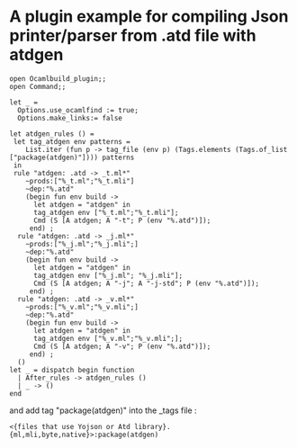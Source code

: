 <!-- ((! set title An atdgen plugin example !)) ((! set learn !)) -->

# A plugin example for compiling Json printer/parser from .atd file with atdgen
```
open Ocamlbuild_plugin;;
open Command;;

let _ =
  Options.use_ocamlfind := true;
  Options.make_links:= false

let atdgen_rules () = 
 let tag_atdgen env patterns =
    List.iter (fun p -> tag_file (env p) (Tags.elements (Tags.of_list ["package(atdgen)"]))) patterns
 in
 rule "atdgen: .atd -> _t.ml*"
    ~prods:["%_t.ml";"%_t.mli"]
    ~dep:"%.atd"
    (begin fun env build ->
      let atdgen = "atdgen" in
      tag_atdgen env ["%_t.ml";"%_t.mli"];
      Cmd (S [A atdgen; A "-t"; P (env "%.atd")]);
     end) ;
  rule "atdgen: .atd -> _j.ml*"
    ~prods:["%_j.ml";"%_j.mli";]
    ~dep:"%.atd"
    (begin fun env build ->
      let atdgen = "atdgen" in
      tag_atdgen env ["%_j.ml"; "%_j.mli"];
      Cmd (S [A atdgen; A "-j"; A "-j-std"; P (env "%.atd")]);
     end) ;
  rule "atdgen: .atd -> _v.ml*"
    ~prods:["%_v.ml";"%_v.mli";]
    ~dep:"%.atd"
    (begin fun env build ->
      let atdgen = "atdgen" in
      tag_atdgen env ["%_v.ml";"%_v.mli";];
      Cmd (S [A atdgen; A "-v"; P (env "%.atd")]);
     end) ;
  ()
let _ = dispatch begin function
  | After_rules -> atdgen_rules ()
  | _ -> ()
end
```
and add tag "package\(atdgen\)" into the _tags file :

```
<{files that use Yojson or Atd library}.{ml,mli,byte,native}>:package(atdgen)

```
